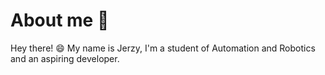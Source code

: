 # About me 👋
Hey there! 😄 My name is Jerzy, I'm a student of Automation and Robotics and an aspiring developer.
